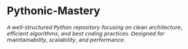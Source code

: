 # Pythonic-Mastery
𝘈 𝘸𝘦𝘭𝘭-𝘴𝘵𝘳𝘶𝘤𝘵𝘶𝘳𝘦𝘥 𝘗𝘺𝘵𝘩𝘰𝘯 𝘳𝘦𝘱𝘰𝘴𝘪𝘵𝘰𝘳𝘺 𝘧𝘰𝘤𝘶𝘴𝘪𝘯𝘨 𝘰𝘯 𝘤𝘭𝘦𝘢𝘯 𝘢𝘳𝘤𝘩𝘪𝘵𝘦𝘤𝘵𝘶𝘳𝘦, 𝘦𝘧𝘧𝘪𝘤𝘪𝘦𝘯𝘵 𝘢𝘭𝘨𝘰𝘳𝘪𝘵𝘩𝘮𝘴, 𝘢𝘯𝘥 𝘣𝘦𝘴𝘵 𝘤𝘰𝘥𝘪𝘯𝘨 𝘱𝘳𝘢𝘤𝘵𝘪𝘤𝘦𝘴. 𝘋𝘦𝘴𝘪𝘨𝘯𝘦𝘥 𝘧𝘰𝘳 𝘮𝘢𝘪𝘯𝘵𝘢𝘪𝘯𝘢𝘣𝘪𝘭𝘪𝘵𝘺, 𝘴𝘤𝘢𝘭𝘢𝘣𝘪𝘭𝘪𝘵𝘺, 𝘢𝘯𝘥 𝘱𝘦𝘳𝘧𝘰𝘳𝘮𝘢𝘯𝘤𝘦.
